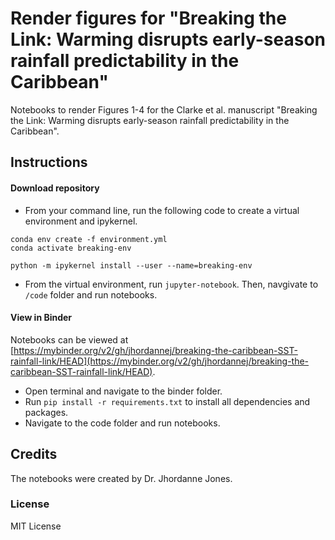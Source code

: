 # Render figures for "Breaking the Link: Warming disrupts early-season rainfall predictability in the Caribbean"
Notebooks to render Figures 1-4 for the Clarke et al. manuscript "Breaking the Link: Warming disrupts early-season rainfall predictability in the Caribbean". 

## Instructions
#### Download repository 
- From your command line, run the following code to create a virtual environment and ipykernel. 
```
conda env create -f environment.yml
conda activate breaking-env

python -m ipykernel install --user --name=breaking-env
```
- From the virtual environment, run `jupyter-notebook`. Then, navgivate to `/code` folder and run notebooks. 

#### View in Binder
Notebooks can be viewed at [https://mybinder.org/v2/gh/jhordannej/breaking-the-caribbean-SST-rainfall-link/HEAD](https://mybinder.org/v2/gh/jhordannej/breaking-the-caribbean-SST-rainfall-link/HEAD). 
- Open terminal and navigate to the binder folder.
- Run `pip install -r requirements.txt` to install all dependencies and packages.
- Navigate to the code folder and run notebooks.
  
## Credits
The notebooks were created by Dr. Jhordanne Jones. 

### License
MIT License
